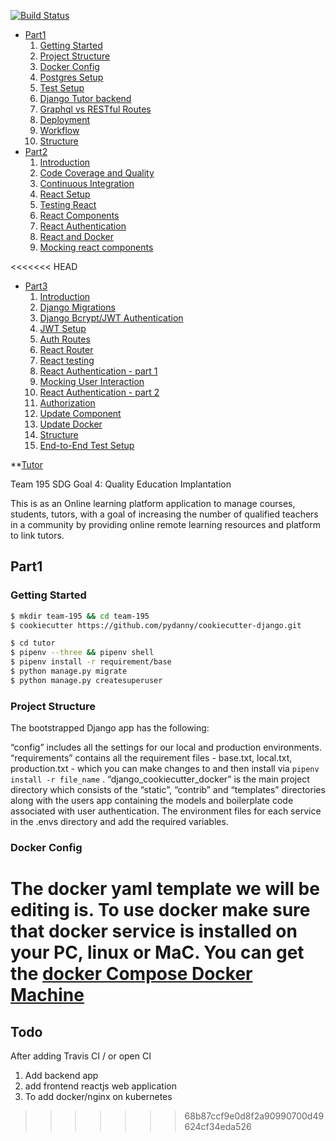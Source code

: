[![Build Status](https://travis-ci.org/BuildForSDG/team-195.svg?branch=develop)](https://travis-ci.org/BuildForSDG/team-195)

- [Part1](#part1)
    1. [Getting Started](#getting-started)
    1. [Project Structure](#project-structure)
    1. [Docker Config](#docker-config)
    1. [Postgres Setup](#postgres-setup)
    1. [Test Setup](#test-setup)
    1. [Django Tutor backend](#django-blueprints)
    1. [Graphql vs RESTful Routes](#graphql-vs-restful-routes)
    1. [Deployment](#deployment)
    2. [Workflow](#workflow)
    3. [Structure](#structure1)
- [Part2](#part2)
    1. [Introduction](#introduction)
    1. [Code Coverage and Quality](#code-coverage-and-quality)
    1. [Continuous Integration](#continuous-integration)
    2. [React Setup](#react-setup)
    3. [Testing React](#testing-react)
    4. [React Components](#react-components)
    5. [React Authentication](#react-authentication)
    6. [React and Docker](#react-and-docker)
    7. [Mocking react components](#mocking-react-components)

<<<<<<< HEAD
- [Part3](#part3)
    1. [Introduction](#part3-introduction)
    1. [Django Migrations](#django-migrate)
    1. [Django Bcrypt/JWT Authentication ](#django-authentication)
    1. [JWT Setup](#jwt-setup)
    1. [Auth Routes](#auth-routes)
    1. [React Router](#react-router)
    1. [React testing](#react-testing)
    1. [React Authentication - part 1](#react-authentication---part-1)
    1. [Mocking User Interaction](#mocking-user-interaction)
    1. [React Authentication - part 2](#react-authentication---part-2)
    1. [Authorization](#authorization)
    1. [Update Component](#update-component)
    1. [Update Docker](#update-docker)
    1. [Structure](#structure3)
    1. [End-to-End Test Setup](#end-to-end-test-setup)

**[Tutor](https://github.com/BuildForSDG/team-195)

Team 195 SDG Goal 4: Quality Education Implantation

This is as an Online learning platform application to manage courses, students, tutors, with a goal of increasing the number of qualified teachers in a community by providing online remote learning resources and platform to link tutors.

## <a name="part1"></a>Part1

### <a name="getting-started"></a>Getting Started

```bash
$ mkdir team-195 && cd team-195
$ cookiecutter https://github.com/pydanny/cookiecutter-django.git

$ cd tutor
$ pipenv --three && pipenv shell
$ pipenv install -r requirement/base
$ python manage.py migrate
$ python manage.py createsuperuser
```

### <a name="project-structure"></a>Project Structure

The bootstrapped Django app has the following:

“config” includes all the settings for our local and production environments.
“requirements” contains all the requirement files - base.txt, local.txt, production.txt - which you can make changes to and then install via `pipenv install -r file_name` .
“django_cookiecutter_docker” is the main project directory which consists of the “static”, “contrib” and “templates” directories along with the users app containing the models and boilerplate code associated with user authentication.
The environment files for each service in the .envs directory and add the required variables.

### <a name="docker-config"></a>Docker Config
The docker yaml template we will be editing is. To use docker make sure that docker service is installed on your PC, linux or MaC.
You can get the [docker Compose Docker Machine](https://docs.docker.com/)
=======
## Todo
After adding Travis CI / or open CI
1. Add backend app
2. add frontend reactjs web application
3. To add docker/nginx on kubernetes
>>>>>>> 68b87ccf9e0d8f2a90990700d49624cf34eda526

